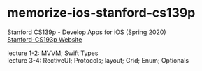 # memorize-ios-stanford-cs139p

Stanford CS139p - Develop Apps for iOS (Spring 2020) </br>
[Stanford-CS193p Website](https://cs193p.sites.stanford.edu/) </br>

lecture 1-2: MVVM; Swift Types </br>
lecture 3-4: RectiveUI; Protocols; layout; Grid; Enum; Optionals </br>